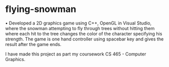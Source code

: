 # flying-snowman
•	Developed a 2D graphics game using C++, OpenGL in Visual Studio, where the snowman attempting to fly through trees without hitting them where each hit to the tree changes the color of the character specifying his strength. The game is one hand controller using spacebar key and gives the result after the game ends.

I have made this project as part my coursework CS 465 - Computer Graphics.
